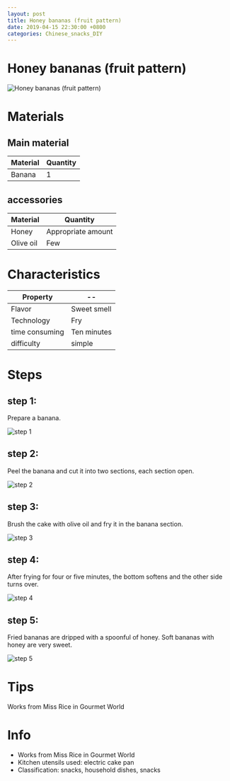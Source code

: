 ```yaml
---
layout: post
title: Honey bananas (fruit pattern)
date: 2019-04-15 22:30:00 +0800
categories: Chinese_snacks_DIY
---
```


# Honey bananas (fruit pattern)

![Honey bananas (fruit pattern)](/img/452957/452957.jpg)

# Materials


## Main material

Material|Quantity
--|--
Banana|1

## accessories

Material|Quantity
--|--
Honey|Appropriate amount
Olive oil|Few

# Characteristics

Property|--
--|--
Flavor|Sweet smell
Technology|Fry
time consuming|Ten minutes
difficulty|simple

# Steps

## step 1:

Prepare a banana.

![step 1](/img/452957/1.jpg)

## step 2:

Peel the banana and cut it into two sections, each section open.

![step 2](/img/452957/2.jpg)

## step 3:

Brush the cake with olive oil and fry it in the banana section.

![step 3](/img/452957/3.jpg)

## step 4:

After frying for four or five minutes, the bottom softens and the other side turns over.

![step 4](/img/452957/4.jpg)

## step 5:

Fried bananas are dripped with a spoonful of honey. Soft bananas with honey are very sweet.

![step 5](/img/452957/5.jpg)

# Tips

Works from Miss Rice in Gourmet World

# Info

- Works from Miss Rice in Gourmet World
- Kitchen utensils used: electric cake pan
- Classification: snacks, household dishes, snacks